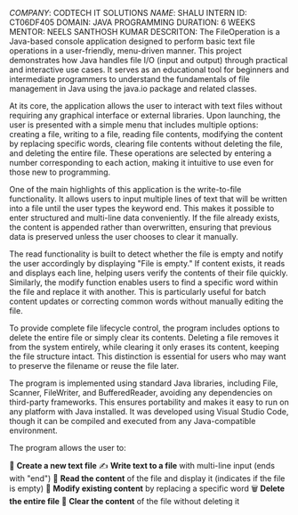 *COMPANY*: CODTECH IT SOLUTIONS
*NAME*: SHALU
INTERN ID: CT06DF405
DOMAIN: JAVA PROGRAMMING
DURATION: 6 WEEKS
MENTOR: NEELS SANTHOSH KUMAR
DESCRITON: The FileOperation is a Java-based console application designed to perform basic text file operations in a user-friendly, menu-driven manner. This project demonstrates how Java handles file I/O (input and output) through practical and interactive use cases. It serves as an educational tool for beginners and intermediate programmers to understand the fundamentals of file management in Java using the java.io package and related classes.

At its core, the application allows the user to interact with text files without requiring any graphical interface or external libraries. Upon launching, the user is presented with a simple menu that includes multiple options: creating a file, writing to a file, reading file contents, modifying the content by replacing specific words, clearing file contents without deleting the file, and deleting the entire file. These operations are selected by entering a number corresponding to each action, making it intuitive to use even for those new to programming.

One of the main highlights of this application is the write-to-file functionality. It allows users to input multiple lines of text that will be written into a file until the user types the keyword end. This makes it possible to enter structured and multi-line data conveniently. If the file already exists, the content is appended rather than overwritten, ensuring that previous data is preserved unless the user chooses to clear it manually.

The read functionality is built to detect whether the file is empty and notify the user accordingly by displaying "File is empty." If content exists, it reads and displays each line, helping users verify the contents of their file quickly. Similarly, the modify function enables users to find a specific word within the file and replace it with another. This is particularly useful for batch content updates or correcting common words without manually editing the file.

To provide complete file lifecycle control, the program includes options to delete the entire file or simply clear its contents. Deleting a file removes it from the system entirely, while clearing it only erases its content, keeping the file structure intact. This distinction is essential for users who may want to preserve the filename or reuse the file later.

The program is implemented using standard Java libraries, including File, Scanner, FileWriter, and BufferedReader, avoiding any dependencies on third-party frameworks. This ensures portability and makes it easy to run on any platform with Java installed. It was developed using Visual Studio Code, though it can be compiled and executed from any Java-compatible environment.

The program allows the user to:

📁 **Create a new text file**
✍️ **Write text to a file** with multi-line input (ends with "end")
📖 **Read the content** of the file and display it (indicates if the file is empty)
🔁 **Modify existing content** by replacing a specific word
🗑️ **Delete the entire file**
🧹 **Clear the content** of the file without deleting it
